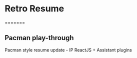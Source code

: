 # Retro Resume
=======
## Pacman play-through

Pacman style resume update - IP
ReactJS + Assistant plugins
